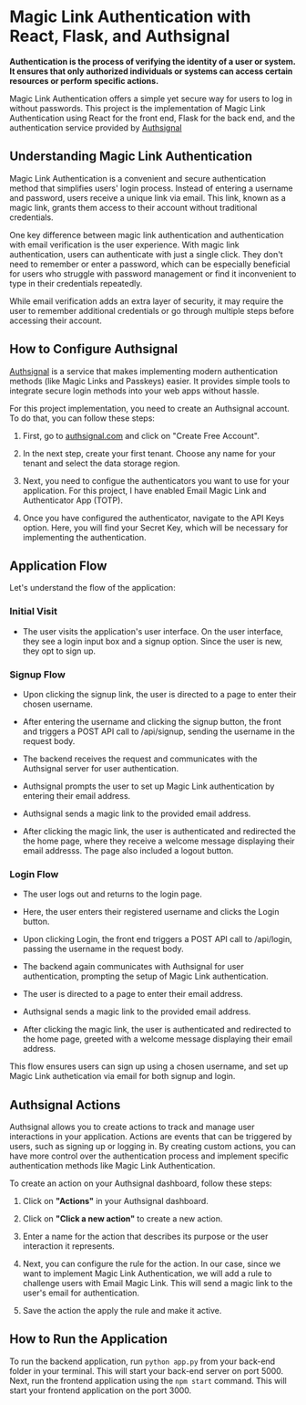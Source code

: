 # Magic Link Authentication with React, Flask, and Authsignal

**Authentication is the process of verifying the identity of a user or system. It ensures that only authorized individuals or systems can access certain resources or perform specific actions.**

Magic Link Authentication offers a simple yet secure way for users to log in without passwords. This project is the implementation of Magic Link Authentication using React for the front end, Flask for the back end, and the authentication service provided by [Authsignal](https://www.authsignal.com/)

## Understanding Magic Link Authentication

Magic Link Authentication is a convenient and secure authentication method that simplifies users' login process. Instead of entering a username and password, users receive a unique link via email. This link, known as a magic link, grants them access to their account without traditional credentials.

One key difference between magic link authentication and authentication with email verification is the user experience. With magic link authentication, users can authenticate with just a single click. They don't need to remember or enter a password, which can be especially beneficial for users who struggle with password management or find it inconvenient to type in their credentials repeatedly.

While email verification adds an extra layer of security, it may require the user to remember additional credentials or go through multiple steps before accessing their account.

## How to Configure Authsignal

[Authsignal](https://www.authsignal.com/) is a service that makes implementing modern authentication methods (like Magic Links and Passkeys) easier. It provides simple tools to integrate secure login methods into your web apps without hassle.

For this project implementation, you need to create an Authsignal account. To do that, you can follow these steps:

1. First, go to [authsignal.com](https://portal.authsignal.com/users/sign_up) and click on "Create Free Account".

2. In the next step, create your first tenant. Choose any name for your tenant and select the data storage region.

3. Next, you need to configue the authenticators you want to use for your application. For this project, I have enabled Email Magic Link and Authenticator App (TOTP).

4. Once you have configured the authenticator, navigate to the API Keys option. Here, you will find your Secret Key, which will be necessary for implementing the authentication.

## Application Flow

Let's understand the flow of the application:

### Initial Visit

- The user visits the application's user interface. On the user interface, they see a login input box and a signup option. Since the user is new, they opt to sign up.

### Signup Flow

- Upon clicking the signup link, the user is directed to a page to enter their chosen username.

- After entering the username and clicking the signup button, the front and triggers a POST API call to /api/signup, sending the username in the request body.

- The backend receives the request and communicates with the Authsignal server for user authentication.

- Authsignal prompts the user to set up Magic Link authentication by entering their email address.

- Authsignal sends a magic link to the provided email address.

- After clicking the magic link, the user is authenticated and redirected the the home page, where they receive a welcome message displaying their email addresss. The page also included a logout button.

### Login Flow

- The user logs out and returns to the login page.

- Here, the user enters their registered username and clicks the Login button.

- Upon clicking Login, the front end triggers a POST API call to /api/login, passing the username in the request body.

- The backend again communicates with Authsignal for user authentication, prompting the setup of Magic Link authentication.

- The user is directed to a page to enter their email address.

- Authsignal sends a magic link to the provided email address.

- After clicking the magic link, the user is authenticated and redirected to the home page, greeted with a welcome message displaying their email address.

This flow ensures users can sign up using a chosen username, and set up Magic Link authetication via email for both signup and login.

## Authsignal Actions

Authsignal allows you to create actions to track and manage user interactions in your application. Actions are events that can be triggered by users, such as signing up or logging in. By creating custom actions, you can have more control over the authentication process and implement specific authentication methods like Magic Link Authentication.

To create an action on your Authsignal dashboard, follow these steps:

1. Click on **"Actions"** in your Authsignal dashboard.

2. Click on **"Click a new action"** to create a new action.

3. Enter a name for the action that describes its purpose or the user interaction it represents.

4. Next, you can configure the rule for the action. In our case, since we want to implement Magic Link Authentication, we will add a rule to challenge users with Email Magic Link. This will send a magic link to the user's email for authentication.

5. Save the action the apply the rule and make it active.

## How to Run the Application

To run the backend application, run `python app.py` from your back-end folder in your terminal. This will start your back-end server on port 5000. Next, run the frontend application using the `npm start` command. This will start your frontend application on the port 3000.
